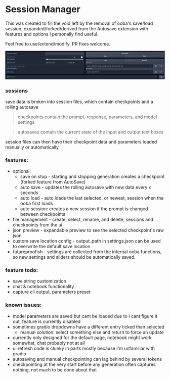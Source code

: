# Session Manager

This was created to fill the void left by the removal of ooba's save/load session, expanded/forked/derived from the Autosave extension with features and options I personally find useful.

Feel free to use/extend/modify. PR fixes welcome.

![picture of a user interface with toggles, sliders, and buttons](https://github.com/bekkayya/session_manager/blob/main/menus_preview.png)

### sessions
 save data is broken into session files, which contain checkpoints and a rolling autosave  

> checkpoints contain the prompt, response, parameters, and model settings 

> autosaves contain the current state of the input and output text boxes

session files can then have their checkpoint data and parameters loaded manually or automatically

### features:
- optional:
  - save on stop - starting and stopping generation creates a checkpoint (forked feature from AutoSave)
  - auto save - updates the rolling autosave with new data every x seconds
  - auto load - auto loads the last selected, or newest, session when the ooba first loads
  - auto session: creates a new session if the prompt is changed between checkpoints
- file management - create, select, rename, and delete, sessions and checkpoints from the ui
- json preview - expandable preview to see the selected checkpoint's raw json
- custom save location config - output_path in settings.json can be used to overwrite the default save location
- futureproofish - settings are collected from the internal ooba functions, so new settings and sliders should be automatically saved. 

### feature todo:
- save string customization
- chat & notebook functionality
- capture cli output, parameters preset

### known issues:
- model parameters are saved but cant be loaded due to I cant figure it out, feature is currently disabled
- sometimes gradio dropdowns have a different entry ticked than selected 
  - manual solution: select something else and return to force an update
- currently only designed for the default page, notebook might work somewhat, chat probably not at all
- ui refresh code is clunky in parts mostly because I'm unfamiliar with gradio
- autosaving and manual checkpointing can lag behind by several tokens
- checkpointing at the very start before any generation often captures nothing, not much to be done about that


